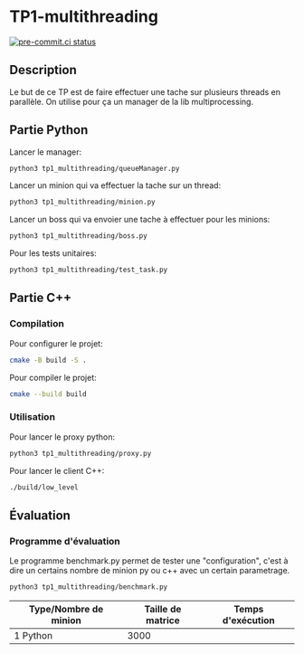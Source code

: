 # TP1-multithreading

[![pre-commit.ci status](https://results.pre-commit.ci/badge/github/pre-commit/pre-commit/main.svg)](https://results.pre-commit.ci/latest/github/pre-commit/pre-commit/main)

## Description

Le but de ce TP est de faire effectuer une tache sur plusieurs threads en parallèle.
On utilise pour ça un manager de la lib multiprocessing.

## Partie Python

Lancer le manager:

```bash
python3 tp1_multithreading/queueManager.py
```

Lancer un minion qui va effectuer la tache sur un thread:

```bash
python3 tp1_multithreading/minion.py
```

Lancer un boss qui va envoier une tache à effectuer pour les minions:

```bash
python3 tp1_multithreading/boss.py
```

Pour les tests unitaires:

```bash
python3 tp1_multithreading/test_task.py
```

## Partie C++

### Compilation

Pour configurer le projet:

```bash
cmake -B build -S .
```

Pour compiler le projet:

```bash
cmake --build build
```

### Utilisation

Pour lancer le proxy python:

```bash
python3 tp1_multithreading/proxy.py
```

Pour lancer le client C++:

```bash
./build/low_level
```

## Évaluation

### Programme d'évaluation

Le programme benchmark.py permet de tester une "configuration", c'est à dire un certains nombre de minion py ou c++ avec un certain parametrage.

```bash
python3 tp1_multithreading/benchmark.py
```

| Type/Nombre de minion | Taille de matrice | Temps d'exécution |
| --------------------- | ----------------- | ----------------- |
| 1 Python              | 3000              |                   |

